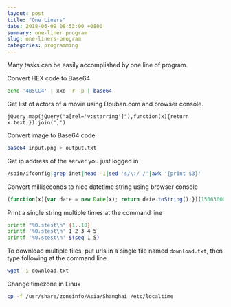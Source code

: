 ```yaml
---
layout: post
title: "One Liners"
date: 2018-06-09 08:53:00 +0800
summary: one-liner program
slug: one-liners-program
categories: programming
---
```

Many tasks can be easily accomplished by one line of program.

Convert HEX code to Base64
```bash
echo '4B5CC4' | xxd -r -p | base64
```

Get list of actors of a movie using Douban.com and browser console.
```console
jQuery.map(jQuery("a[rel='v:starring']"),function(x){return x.text;}).join(',')
```

Convert image to Base64 code
```bash
base64 input.png > output.txt
```

Get ip address of the server you just logged in 
```bash
/sbin/ifconfig|grep inet|head -1|sed 's/\:/ /'|awk '{print $3}'
```

Convert milliseconds to nice datetime string using browser console
```javascript
(function(x){var date = new Date(x); return date.toString();})(1506300029207)
```

Print a single string multiple times at the command line
```bash
printf "%0.stest\n" {1..10}
printf '%0.stest\n' 1 2 3 4 5
printf '%0.stest\n' $(seq 1 5)
```

To download multiple files, put urls in a single file named `download.txt`, then type following at the command line
```bash
wget -i download.txt 
```

Change timezone in Linux
```bash 
cp -f /usr/share/zoneinfo/Asia/Shanghai /etc/localtime
```
